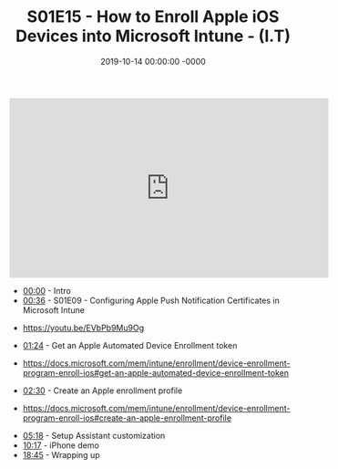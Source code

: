 ﻿---
layout: post
title: "S01E15 - How to Enroll Apple iOS Devices into Microsoft Intune - (I.T)"
date: 2019-10-14 00:00:00 -0000
categories:
---

<iframe loading="lazy" width="560" height="315" src="https://www.youtube.com/embed/H55vcG_tzYc" title="YouTube video player" frameborder="0" allow="accelerometer; autoplay; clipboard-write; encrypted-media; gyroscope; picture-in-picture" allowfullscreen></iframe>

 * [00:00](https://www.youtube.com/watch?v=H55vcG_tzYc&t=0s) - Intro
 * [00:36](https://www.youtube.com/watch?v=H55vcG_tzYc&t=36s) - S01E09 - Configuring Apple Push Notification Certificates in Microsoft Intune
- https://youtu.be/EVbPb9Mu9Og
 * [01:24](https://www.youtube.com/watch?v=H55vcG_tzYc&t=84s) - Get an Apple Automated Device Enrollment token
-  https://docs.microsoft.com/mem/intune/enrollment/device-enrollment-program-enroll-ios#get-an-apple-automated-device-enrollment-token
 * [02:30](https://www.youtube.com/watch?v=H55vcG_tzYc&t=150s) - Create an Apple enrollment profile
-  https://docs.microsoft.com/mem/intune/enrollment/device-enrollment-program-enroll-ios#create-an-apple-enrollment-profile
 * [05:18](https://www.youtube.com/watch?v=H55vcG_tzYc&t=318s) - Setup Assistant customization
 * [10:17](https://www.youtube.com/watch?v=H55vcG_tzYc&t=617s) - iPhone demo
 * [18:45](https://www.youtube.com/watch?v=H55vcG_tzYc&t=1125s) - Wrapping up

